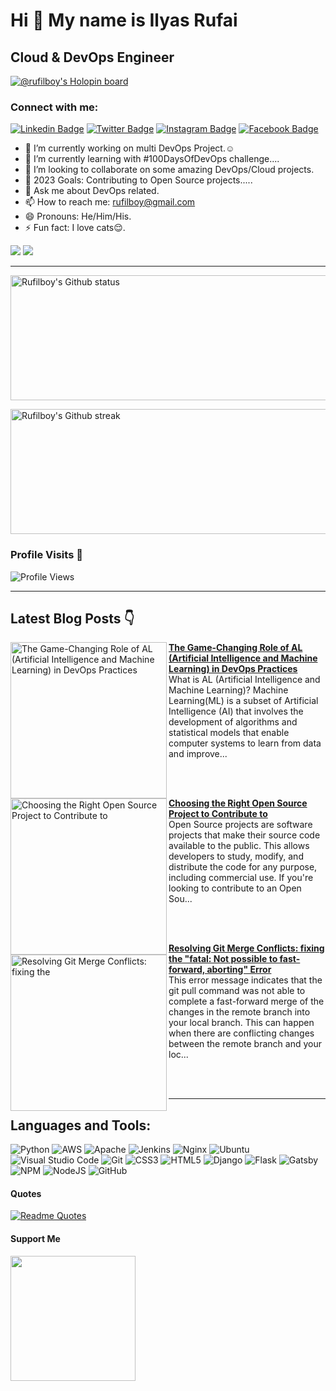Hi 👋 My name is Ilyas Rufai
===============================

Cloud & DevOps Engineer
-----------------------------
[![@rufilboy's Holopin board](https://holopin.io/api/user/board?user=rufilboy)](https://holopin.io/@rufilboy)
<!-- ![rufilboy](https://raw.githubusercontent.com/abhisheknaiidu/abhisheknaiidu/master/code.gif) -->

### Connect with me:
[![Linkedin Badge](https://img.shields.io/badge/-Ilyas_Rufai-blue?style=flat&logo=Linkedin&logoColor=white&link=https://www.linkedin.com/in/rufilboy/)](https://www.linkedin.com/in/rufilboy/)
[![Twitter Badge](https://img.shields.io/badge/-@rufilboy-1ca0f1?style=flat&labelColor=1ca0f1&logo=twitter&logoColor=white&link=https://twitter.com/rufilboy)](https://twitter.com/rufilboy)
[![Instagram Badge](https://img.shields.io/badge/-@rufilboy-purple?style=flat&logo=instagram&logoColor=white&link=https://instagram.com/rufilboy/)](https://instagram.com/rufilboy)
[![Facebook Badge](https://img.shields.io/badge/-Ilyas_Rufai-blue?style=flat&logo=facebook&logoColor=white&link=https://facebook.com/ilyas.rufai.5/)](https://facebook.com/rufilboy)

- 🔭 I’m currently working on multi DevOps Project.☺️
- 🌱 I’m currently learning with #100DaysOfDevOps challenge....
- 👯 I’m looking to collaborate on some amazing DevOps/Cloud projects.
- :goal_net: 2023 Goals: Contributing to Open Source projects.....
- 💬 Ask me about DevOps related.
- 📫 How to reach me: rufilboy@gmail.com
- 😄 Pronouns: He/Him/His.
- ⚡ Fun fact: I love cats:relieved:.


<a href="https://www.twitter.com/rufilboy" target="_blank" rel="noreferrer"><img src="https://img.shields.io/twitter/follow/rufilboy?logo=twitter&style=for-the-badge&color=0891b2&labelColor=1c1917" /></a>
<a href="https://www.github.com/rufilboy" target="_blank" rel="noreferrer"><img
src="https://img.shields.io/github/followers/rufilboy?logo=github&style=for-the-badge&color=0891b2&labelColor=1c1917" /></a>
                  

-----------------------------
<!-- - <a align="right" href="https://app.daily.dev/rufilboy"><img src="https://api.daily.dev/devcards/e4e53764a8fc4591ae7d29e3900cfd5a.png?r=ktb" width="400" alt="Ilyas Rufai's Dev Card"/></a> -->

<!-- -[![ilyas wakatime stats](https://github-readme-stats.vercel.app/api/wakatime?username=rufilboy)](https://github.com/rufilboy/github-readme-stats) -  -->

<!---My Gitub Status--->
<a><img height=200 width=800 align="centre" src="https://github-readme-stats.vercel.app/api?username=rufilboy&theme=synthwave&show_icons=true&count_private=true" alt="Rufilboy's Github status" />

<!---TopLanguages--->
<!-- <img height=170 width=350 align="right" src="https://github-readme-stats.vercel.app/api/top-langs/?username=rufilboy&langs_count=7&layout=compact&theme=dark" alt="Rufilboy's Language stats" /> -->


<!---My Github Streak--->
<img height=200 width=800 align="center" src="https://github-readme-streak-stats.herokuapp.com/?user=rufilboy&theme=highcontrast" alt="Rufilboy's Github streak" />
</a>

<!-- [![Ashutosh's github activity graph](https://activity-graph.herokuapp.com/graph?username=rufilboy&theme=dracula)](https://github.com/ashutosh00710/github-readme-activity-graph) -->

<!-- test -->
<!-- <img height=200 width=200 src="https://github-readme-streak-stats.herokuapp.com/?user=rufilboy&theme=highcontrast" alt="Rufilboy's Github streak" />
</a> -->

### Profile Visits :see_no_evil:
![Profile Views](https://visitor-badge.glitch.me/badge?page_id=rufilboy.visitor-badge)

-----------------------------------------------------

## Latest Blog Posts 👇
<!-- HASHNODE_BLOG:START -->
<p align="left">
<a href="https://rufilboy.hashnode.dev//the-game-changing-role-of-al-artificial-intelligence-and-machine-learning-in-devops-practices" title="The Game-Changing Role of  AL (Artificial Intelligence and Machine Learning) in DevOps Practices"><img src="https://cdn.hashnode.com/res/hashnode/image/upload/v1681737362153/dfebcbdf-053d-48c4-898b-3eccf33726e9.png" alt="The Game-Changing Role of  AL (Artificial Intelligence and Machine Learning) in DevOps Practices" width="250px" align="left" /></a>
<a href="https://rufilboy.hashnode.dev//the-game-changing-role-of-al-artificial-intelligence-and-machine-learning-in-devops-practices" title="The Game-Changing Role of  AL (Artificial Intelligence and Machine Learning) in DevOps Practices"><strong>The Game-Changing Role of  AL (Artificial Intelligence and Machine Learning) in DevOps Practices</strong></a>
<br/> What is AL (Artificial Intelligence and Machine Learning)?
Machine Learning(ML) is a subset of Artificial Intelligence (AI) that involves the development of algorithms and statistical models that enable computer systems to learn from data and improve... </p> <br/> <br/>
<p align="left">
<a href="https://rufilboy.hashnode.dev//choosing-the-right-open-source-project-to-contribute-to" title="Choosing the Right Open Source Project to Contribute to"><img src="https://cdn.hashnode.com/res/hashnode/image/upload/v1681643268224/086ac4ca-069b-4e6f-b65d-95962d133b74.png" alt="Choosing the Right Open Source Project to Contribute to" width="250px" align="left" /></a>
<a href="https://rufilboy.hashnode.dev//choosing-the-right-open-source-project-to-contribute-to" title="Choosing the Right Open Source Project to Contribute to"><strong>Choosing the Right Open Source Project to Contribute to</strong></a>
<br/> Open Source projects are software projects that make their source code available to the public. This allows developers to study, modify, and distribute the code for any purpose, including commercial use. If you're looking to contribute to an Open Sou... </p> <br/> <br/>
<p align="left">
<a href="https://rufilboy.hashnode.dev//resolving-git-merge-conflicts-fixing-the-fatal-not-possible-to-fast-forward-aborting-error" title="Resolving Git Merge Conflicts: fixing the "fatal: Not possible to fast-forward, aborting" Error"><img src="https://cdn.hashnode.com/res/hashnode/image/upload/v1681482483253/3ed20915-ee47-4272-afa6-4cac23a74515.png" alt="Resolving Git Merge Conflicts: fixing the "fatal: Not possible to fast-forward, aborting" Error" width="250px" align="left" /></a>
<a href="https://rufilboy.hashnode.dev//resolving-git-merge-conflicts-fixing-the-fatal-not-possible-to-fast-forward-aborting-error" title="Resolving Git Merge Conflicts: fixing the "fatal: Not possible to fast-forward, aborting" Error"><strong>Resolving Git Merge Conflicts: fixing the "fatal: Not possible to fast-forward, aborting" Error</strong></a>
<br/> This error message indicates that the git pull command was not able to complete a fast-forward merge of the changes in the remote branch into your local branch.
This can happen when there are conflicting changes between the remote branch and your loc... </p> <br/> <br/>
<!-- HASHNODE_BLOG:END -->

-----------------------------------------------------

## Languages and Tools:

![Python](https://img.shields.io/badge/python-3670A0?style=for-the-badge&logo=python&logoColor=ffdd54)
![AWS](https://img.shields.io/badge/AWS-%23FF9900.svg?style=for-the-badge&logo=amazon-aws&logoColor=white)
![Apache](https://img.shields.io/badge/apache-%23D42029.svg?style=for-the-badge&logo=apache&logoColor=white)
![Jenkins](https://img.shields.io/badge/jenkins-%232C5263.svg?style=for-the-badge&logo=jenkins&logoColor=white)
![Nginx](https://img.shields.io/badge/nginx-%23009639.svg?style=for-the-badge&logo=nginx&logoColor=white)
![Ubuntu](https://img.shields.io/badge/Ubuntu-E95420?style=for-the-badge&logo=ubuntu&logoColor=white)
![Visual Studio Code](https://img.shields.io/badge/Visual%20Studio%20Code-0078d7.svg?style=for-the-badge&logo=visual-studio-code&logoColor=white)          ![Git](https://img.shields.io/badge/git-%23F05033.svg?style=for-the-badge&logo=git&logoColor=white)
![CSS3](https://img.shields.io/badge/css3-%231572B6.svg?style=for-the-badge&logo=css3&logoColor=white)
![HTML5](https://img.shields.io/badge/html5-%23E34F26.svg?style=for-the-badge&logo=html5&logoColor=white)
![Django](https://img.shields.io/badge/django-%23092E20.svg?style=for-the-badge&logo=django&logoColor=white)
![Flask](https://img.shields.io/badge/flask-%23000.svg?style=for-the-badge&logo=flask&logoColor=white)
![Gatsby](https://img.shields.io/badge/Gatsby-%23663399.svg?style=for-the-badge&logo=gatsby&logoColor=white)
![NPM](https://img.shields.io/badge/NPM-%23000000.svg?style=for-the-badge&logo=npm&logoColor=white)
![NodeJS](https://img.shields.io/badge/node.js-6DA55F?style=for-the-badge&logo=node.js&logoColor=white)
![GitHub](https://img.shields.io/badge/github-%23121011.svg?style=for-the-badge&logo=github&logoColor=white)

#### Quotes
[![Readme Quotes](https://quotes-github-readme.vercel.app/api?type=horizontal&theme=dark)](https://github.com/piyushsuthar/github-readme-quotes)

#### Support Me
<a href="https://www.buymeacoffee.com/rufilboy"><img src="https://cdn.buymeacoffee.com/buttons/v2/default-yellow.png" width="200" /></a>
